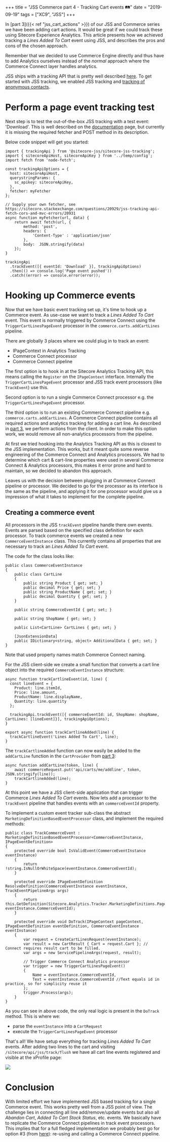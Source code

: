 +++
title = "JSS Commerce part 4 - Tracking Cart events 🛤️"
date = "2019-09-19"
tags = ["XC9", "JSS"]
+++

In [part 3]({{< ref "jss_cart_actions" >}}) of our JSS and Commerce series we have been adding cart actions. It would be great if we could track these using Sitecore Experience Analytics.
This article presents how we achieved tracking a *Lines Added To Cart* event using JSS, and describes the pros and cons of the chosen approach.
<!--more-->

Remember that we decided to use Commerce Engine directly and thus have to add Analytics ourselves instead of the *normal* approach where the Commerce Connect layer handles analytics.

JSS ships with a tracking API that is pretty well described [here](https://jss.sitecore.com/docs/fundamentals/services/tracking).
To get started with JSS tracking, we enabled JSS tracking and [tracking of anonymous contacts](https://doc.sitecore.net/developers/xp/xconnect/xconnect-search-indexer/enable-anonymous-contact-indexing.html).

# Perform a page event tracking test
Next step is to test the out-of-the-box JSS tracking with a test event: 'Download'.
This is well described on the [documentation](https://jss.sitecore.com/docs/fundamentals/services/tracking) page, but currently it is missing the required fetcher and POST method in its description.

Below code snippet will get you started:
```
import { trackingApi } from '@sitecore-jss/sitecore-jss-tracking';
import { sitecoreApiHost, sitecoreApiKey } from '../temp/config';
import fetch from 'node-fetch';

const trackingApiOptions = {
  host: sitecoreApiHost,
  querystringParams: {
    sc_apikey: sitecoreApiKey,
  },
  fetcher: myFetcher
};

// Supply your own fetcher, see https://sitecore.stackexchange.com/questions/20929/jss-tracking-api-fetch-cors-and-mvc-errors/20931
async function myFetcher(url, data) {
    return await fetch(url, {
        method: 'post', 
        headers: {
            'Content-Type' : 'application/json'
        }, 
        body:  JSON.stringify(data)
    });
}

trackingApi
  .trackEvent([{ eventId: 'Download' }], trackingApiOptions)
  .then(() => console.log('Page event pushed'))
  .catch((error) => console.error(error));
```

# Hooking up Commerce events
Now that we have basic event tracking set up, it's time to hook up a Commerce event.
As use-case we want to track a *Lines Added To Cart* event. This event is normally triggered by Commerce Connect using the `TriggerCartLinesPageEvent` processor in the `commerce.carts.addCartLines` pipeline.

There are globally 3 places where we could plug in to track an event:

- IPageContext in Analytics Tracking
- Commerce Connect processor
- Commerce Connect pipeline <a id="option-3"></a>

The first option is to hook in at the Sitecore Analytics Tracking API, this means calling the `Register` on the `IPageContext` interface.
Internally the `TriggerCartLinesPageEvent` processor and JSS track event processors (like `TrackEvent`) use this.

Second option is to run a single Commerce Connect processor e.g. the `TriggerCartLinesPageEvent` processor.

The third option is to run an existing Commerce Connect pipeline e.g. `commerce.carts.addCartLines`. A Commerce Connect pipeline contains all required actions and analytics tracking for adding a cart line. As described in [part 3](./jss_cart_actions.md), we perform actions from the client. In order to make this option work, we would remove all non-analytics processors from the pipeline.

At first we tried hooking into the Analytics Tracking API as this is closest to the JSS implementation. This works, but it meant quite some reverse engineering of the Commerce Connect and Analytics processors.
We had to determine which cart & cart-line properties were used in several Commerce Connect & Analytics processors, this makes it error prone and hard to maintain, so we decided to abandon this approach.

Leaves us with the decision between plugging in at Commerce Connect pipeline or processor.
We decided to go for the processor as its interface is the same as the pipeline, and applying it for one processor would give us a impression of what it takes to implement for the complete pipeline.

## Creating a commerce event
All processors in the JSS `trackEvent` pipeline handle there own events. Events are parsed based on the specified class definition for each processor.
To track commerce events we created a new `CommerceEventInstance` class. This currently contains all properties that are necessary to track an *Lines Added To Cart* event. 

The code for the class looks like:
```
public class CommerceEventInstance
{
    public class CartLine
    {
        public string Product { get; set; }
        public decimal Price { get; set; }
        public string ProductName { get; set; }
        public decimal Quantity { get; set; }
    }

    public string CommerceEventId { get; set; }

    public string ShopName { get; set; }

    public List<CartLine> CartLines { get; set; }

    [JsonExtensionData]
    public IDictionary<string, object> AdditionalData { get; set; }
}
```
Note that used property names match Commerce Connect naming.


For the JSS client-side we create a small function that converts a cart line object into the required `CommerceEventInstance` structure:
```
async function trackCartlineEvent(id, line) {
  const lineEvent = {
    Product: line.itemId,
    Price: line.amount,
    ProductName: line.displayName,
    Quantity: line.quantity
  };

  trackingApi.trackEvent([{ commerceEventId: id, ShopName: shopName, CartLines: [lineEvent]}], trackingApiOptions);
}

export async function trackCartlineAdded(line) {
  trackCartlineEvent('Lines Added To Cart', line);
}
```

The `trackCartlineAdded` function can now easily be added to the `addCartLine` function in the `CartProvider` from [part 3](./jss_cart_actions.md):
```
async function addCartLine(token, line) {
    await commerceRequest.put('api/carts/me/addline', token, JSON.stringify(line));
    trackCartlineAdded(line);
}
```
At this point we have a JSS client-side application that can trigger Commerce *Lines Added To Cart* events. 
Now lets add a processor to the `trackEvent` pipeline that handles events with an `commerceEventId` property.

To implement a custom event tracker sub-class the abstract `MarketingDefinitionBasedEventProcessor` class, and implement the required methods:
```
public class TrackCommerceEvent : MarketingDefinitionBasedEventProcessor<CommerceEventInstance, IPageEventDefinition>
{
    protected override bool IsValidEvent(CommerceEventInstance eventInstance)
    {
        return !string.IsNullOrWhiteSpace(eventInstance.CommerceEventId);
    }

    protected override IPageEventDefinition ResolveDefinition(CommerceEventInstance eventInstance, TrackEventPipelineArgs args)
    {
        return this.GetDefinition(Sitecore.Analytics.Tracker.MarketingDefinitions.PageEvents, eventInstance.CommerceEventId);
    }

    protected override void DoTrack(IPageContext pageContext, IPageEventDefinition eventDefinition, CommerceEventInstance eventInstance)
    {
        var request = CreateCartLinesRequest(eventInstance);
        var result = new CartResult { Cart = request.Cart }; // Connect requires result cart to be filled.
        var args = new ServicePipelineArgs(request, result);

        // Trigger Commerce Connect Analytics processor
        var trigger = new TriggerCartLinesPageEvent()
        {
            Name = eventInstance.CommerceEventId,
            Text = eventInstance.CommerceEventId //Text equals id in practice, so for simplicity reuse it
        };
        trigger.Process(args);
    }
}
```
As you can see in above code, the only real logic is present in the `DoTrack` method. This is where we:

- parse the `eventInstance` into a `CartRequest`
- execute the `TriggerCartLinesPageEvent` processor

That's all! We have setup everything for tracking *Lines Added To Cart* events.
After adding two lines to the cart and visiting `/sitecore/api/jss/track/flush` we have all cart line events registered and visible at the xProfile page:

![](/jss_track_cartline_event.png)

# Conclusion
With limited effort we have implemented JSS based tracking for a single Commerce event.
This works pretty well from a JSS point of view. The challenge lies in connecting all line add/remove/update events but also all *Abandon Cart*, *Added To Cart Stock Status*, etc. events. We basically have to replicate the Commerce Connect pipelines in track event processors. This implies that for a full fledged implementation we probably best go for option #3 (from [here](#option-3)): re-using and calling a Commerce Connect pipeline.
